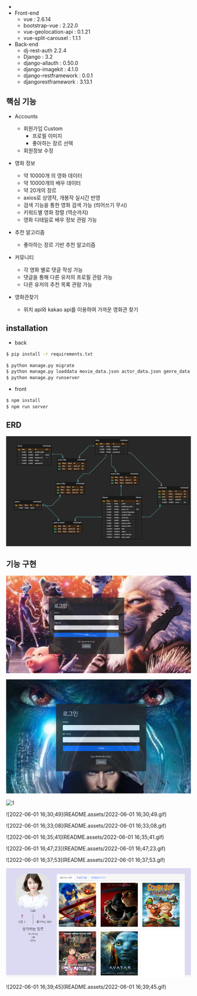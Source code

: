 - 
- Front-end
  - vue : 2.6.14
  - bootstrap-vue : 2.22.0
  - vue-geolocation-api : 0.1.21
  - vue-split-carousel : 1.1.1
- Back-end
  * dj-rest-auth      2.2.4
  * Django : 3.2
  * django-allauth : 0.50.0
  * django-imagekit : 4.1.0
  * django-restframework : 0.0.1
  * djangorestframework : 3.13.1



## 핵심 기능

* Accounts
  * 회원가입 Custom
    * 프로필 이미지
    * 좋아하는 장르 선택
  * 회원정보 수정

* 영화 정보
  * 약 10000개 의 영화 데이터
  * 약 10000개의 배우 데이터
  * 약 20개의 장르
  * axios로 상영작, 개봉작 실시간 반영
  * 검색 기능을 통한 영화 검색 가능 (띄어쓰기 무시)
  * 키워드별 영화 정렬 (역순까지)
  * 영화 디테일로 배우 정보 관람 가능
* 추천 알고리즘
  * 좋아하는 장르 기반 추천 알고리즘
* 커뮤니티
  * 각 영화 별로 댓글 작성 가능
  * 댓글을 통해 다른 유저의 프로필 관람 가능
  * 다른 유저의 추천 목록 관람 가능
* 영화관찾기
  * 위치 api와 kakao api를 이용하여 가까운 영화관 찾기





## installation

* back

```bash
$ pip install -r requirements.txt
```

```bash
$ python manage.py migrate
$ python manage.py loaddata movie_data.json actor_data.json genre_data.json
$ python manage.py runserver
```



* front

```bash
$ npm install
$ npm run server
```



## ERD

![image-20220601160906826](README.assets/image-20220601160906826.png)



## 기능 구현

![image-20220601162313140](README.assets/image-20220601162313140.png)



![image-20220601162347726](README.assets/image-20220601162347726.png)











![1](.github/profile/README.assets/1.gif)









![2022-06-01 16;30;49](README.assets/2022-06-01 16;30;49.gif)









![2022-06-01 16;33;08](README.assets/2022-06-01 16;33;08.gif)





![2022-06-01 16;35;41](README.assets/2022-06-01 16;35;41.gif)







![2022-06-01 16;47;23](README.assets/2022-06-01 16;47;23.gif)















![2022-06-01 16;37;53](README.assets/2022-06-01 16;37;53.gif)













![image-20220601163905548](README.assets/image-20220601163905548.png)









![2022-06-01 16;39;45](README.assets/2022-06-01 16;39;45.gif)


































